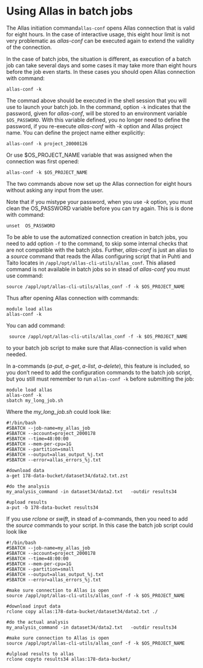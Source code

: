 # Using Allas in batch jobs

The Allas initiation command`allas-conf` opens Allas connection that is valid for eight hours.
In the case of interactive usage, this eight hour limit is not very problematic as _allas-conf_ can be 
executed again to extend the validity of the connection.

In the case of batch jobs, the situation is different, as execution of a batch job can take several days and some cases 
it may take more than eight hours before the job even starts. In these cases you should open Allas connection 
with command:
```text
allas-conf -k 
```
The commad above should be executed in the shell session that you will use to launch your batch job.
In the command, option `-k` indicates that the password, given for _allas-conf_, will be 
stored to an environment variable `$OS_PASSWORD`. With this variable defined, you no longer need to 
define the password, if you re-execute _allas-conf_ with _-k_ option and  Allas project name. 
You can define the project name either explicitly:
```text  
allas-conf -k project_20000126
```
Or use $OS_PROJECT_NAME variable that was assigned when the connection was first opened:
```text
allas-conf -k $OS_PROJECT_NAME
```
The two commands above now set up the Allas connection for eight hours without asking any input from the user.

Note that if you mistype your password, when you use _-k_ option, you must clean the OS_PASSWORD variable before 
you can try again. This is is done with command:
```text
unset  OS_PASSWORD
```
To be able to use the automatized connection creation in batch jobs, you need to add option `-f` to the 
command, to skip some internal checks that are not compatible with the batch jobs. 
Further, _allas-conf_ is just an alias to a _source_ command that reads the Allas configuring script that in 
Puhti and Taito locates in `/appl/opt/allas-cli-utils/allas_conf`. This aliased command is not available in batch jobs 
so in stead of _allas-conf_ you must use command:
```text
source /appl/opt/allas-cli-utils/allas_conf -f -k $OS_PROJECT_NAME
```
Thus after opening Allas connection with commands:
```text
module load allas
allas-conf -k
```
You can add command:
```text
 source /appl/opt/allas-cli-utils/allas_conf -f -k $OS_PROJECT_NAME
```
to your batch job script to make sure that Allas-connection is valid when needed. 

In a-commands (_a-put_, _a-get_, _a-list_, _a-delete_), this feature is included, so you don’t need to add the 
configuration  commands to the batch job script, but you still must remember to run `allas-conf -k` before 
submitting the job:
```text
module load allas
allas-conf -k
sbatch my_long_job.sh
```
Where the _my_long_job.sh_ could look like:

```text
#!/bin/bash
#SBATCH --job-name=my_allas_job
#SBATCH --account=project_2000178
#SBATCH --time=48:00:00
#SBATCH --mem-per-cpu=1G
#SBATCH --partition=small
#SBATCH --output=allas_output_%j.txt
#SBATCH --error=allas_errors_%j.txt

#download data
a-get 178-data-bucket/dataset34/data2.txt.zst

#do the analysis
my_analysis_command -in dataset34/data2.txt   -outdir results34

#upload results
a-put -b 178-data-bucket results34
```

If you use _rclone_ or _swift_, in stead of a-commands, then you need to add the _source_ commands to your script. In this case 
the batch job script could look like

```text
#!/bin/bash
#SBATCH --job-name=my_allas_job
#SBATCH --account=project_2000178
#SBATCH --time=48:00:00
#SBATCH --mem-per-cpu=1G
#SBATCH --partition=small
#SBATCH --output=allas_output_%j.txt
#SBATCH --error=allas_errors_%j.txt

#make sure connection to Allas is open
source /appl/opt/allas-cli-utils/allas_conf -f -k $OS_PROJECT_NAME

#download input data
rclone copy allas:178-data-bucket/dataset34/data2.txt ./

#do the actual analysis
my_analysis_command -in dataset34/data2.txt   -outdir results34

#make sure connection to Allas is open
source /appl/opt/allas-cli-utils/allas_conf -f -k $OS_PROJECT_NAME

#ulpload results to allas
rclone copyto results34 allas:178-data-bucket/
```
